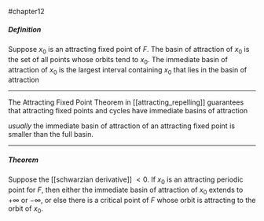 #chapter12 
##### Definition
Suppose $x_0$ is an attracting fixed point of $F$. The basin of attraction of $x_0$ is the set of all points whose orbits tend to $x_0$. The immediate basin of attraction of $x_0$ is the largest interval containing $x_0$ that lies in the basin of attraction

---

The Attracting Fixed Point Theorem in [[attracting_repelling]] guarantees that attracting fixed points and cycles have immediate basins of attraction

*usually* the immediate basin of attraction of an attracting fixed point is smaller than the full basin.

---

##### Theorem
Suppose the [[schwarzian derivative]] $<0$. If $x_0$ is an attracting periodic point for $F$, then either the immediate basin of attraction of $x_0$ extends to $+\infty$ or $-\infty$, or else there is a critical point of $F$ whose orbit is attracting to the orbit of $x_0$.